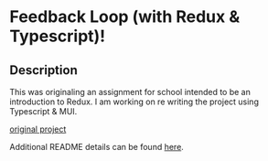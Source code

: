 # Feedback Loop (with Redux & Typescript)!

## Description

This was originaling an assignment for school intended to be an introduction to Redux. I am working on re writing the project using Typescript & MUI.

[original project](https://github.com/Alexlloydwhite/redux-feedback-loop)



Additional README details can be found [here](https://github.com/PrimeAcademy/readme-template/blob/master/README.md).
